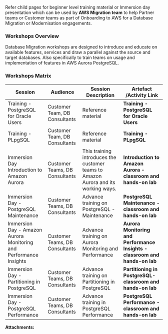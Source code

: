 Refer child pages for beginner level training material or Immersion day presentation which can be used by **AWS Migration team** to help Partner teams or Customer teams as part of Onboarding to AWS for a Database Migration or Modernisation engagements.

### Workshops Overview

Database Migration workshops are designed to introduce and educate on available features, services and draw a parallel against the source and target databases. Also specifically to train teams on usage and implementation of features in AWS Aurora PostgreSQL.

### Workshops Matrix

|   **Session**   |   **Audience**   |   **Session Description**   |   **Artefact /Activity Link**   |
| --- | --- | --- | --- |
|   Training - PostgreSQL for Oracle Users   |   Customer Team, DB Consultants   |   Reference material   |   **Training - PostgreSQL for Oracle Users**   |
|   Training - PLpgSQL   |   Customer Team, DB Consultants   |   Reference material   |   **Training - PLpgSQL**   |
|   Immersion Day  Introduction to Amazon Aurora   |   Customer Teams, DB Consultants   |   This training introduces the customer teams to Amazon Aurora and its working ways.   |   **Introduction to Amazon Aurora - classroom and hands-on lab**   |
|   Immersion Day - PostgreSQL Maintenance   |   Customer Teams, DB Consultants   |   Advance training on PostgreSQL - Maintenance   |   **PostgreSQL Maintenance - classroom and hands-on lab**   |
|   Immersion Day - Amazon Aurora Monitoring and Performance Insights   |   Customer Teams, DB Consultants   |   Advance training on Aurora Monitoring and Performance   |   **Aurora Monitoring and Performance Insights - classroom and hands-on lab**   |
|   Immersion Day - Partitioning in PostgreSQL   |   Customer Teams, DB Consultants   |   Advance training on Partitioning in PostgreSQL   |   **Partitioning in PostgreSQL- classroom and hands-on lab**   |
|   Immersion Day - PostgreSQL Performance   |   Customer Teams, DB Consultants   |   Advance training in PostgreSQL Performance   |   **PostgreSQL Performance - classroom and hands-on lab**   |

 **Attachments:** 

